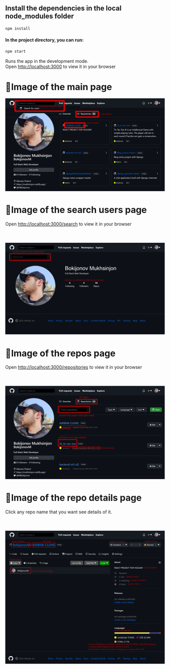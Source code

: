 ## Install the dependencies in the local node_modules folder 
```md
npm install
```
#### In the project directory, you can run:
```md
npm start
```
Runs the app in the development mode.\
Open [http://localhost:3000](http://localhost:3000) to view it in your browser
<br/>
# 📌Image of the main page
![Design and Development](https://github.com/BokijonovM/github-task/blob/main/images/Github-Clone.png)



# 📌Image of the search users page
Open [http://localhost:3000/search](http://localhost:3000/search) to view it in your browser
<br/>
<br/>
<br/>
<br/>
![Design and Development](https://github.com/BokijonovM/github-task/blob/main/images/1Github-Clone.png)

# 📌Image of the repos page
Open [http://localhost:3000/repositories](http://localhost:3000/repositories) to view it in your browser
<br/>
<br/>
<br/>
<br/>
![Design and Development](https://github.com/BokijonovM/github-task/blob/main/images/2Github-Clone.png)


# 📌Image of the repo details page
Click any repo name that you want see details of it.
<br/>
<br/>
<br/>
<br/>
![Design and Development](https://github.com/BokijonovM/github-task/blob/main/images/repoDetails.png)

